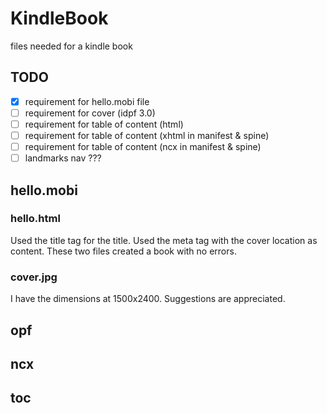 # KindleBook
files needed for a kindle book

## TODO
- [x] requirement for hello.mobi file
- [ ] requirement for cover (idpf 3.0)
- [ ] requirement for table of content (html)
- [ ] requirement for table of content (xhtml in manifest & spine)
- [ ] requirement for table of content (ncx in manifest & spine)
- [ ] landmarks nav ???

## hello.mobi
### hello.html
Used the title tag for the title. Used the meta tag with the cover location as content. These two files created a book with no errors.
### cover.jpg
I have the dimensions at 1500x2400. Suggestions are appreciated.

## opf
## ncx
## toc
